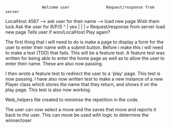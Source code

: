 
                    Welcome user                Request/response from server
LocalHost 4567  --> ask user for their name --> load new page
                    Wish them luck              Ask the user for R/P/S
                                                    ^      |
                                                yes |      |
                                                    |      v
                                                Request/response from server
                                                load new page
                                                Tells user if won/LocalHost
                                                Play again?


The first thing that i will need to do is make a page to display a form for the user to enter their name with a submit button. Before i make this i will need to make a test (TDD) that fails. This will be a feature test.
A feature test was written for being able to enter the home page as well as to allow the user to enter their name. These are also now passing.

I then wrote a feature test to redirect the user to a 'play' page. This test is now passing.
I have also now written test to make a new instance of a new Player class which stores the name that they return, and shows it on the play page. This test is also now working.

Web_helpers file created to minimise the repetition in the code.

The user can now select a move and the saves that move and reports it back to the user.
This can move be used with logic to determine the winner/loser

